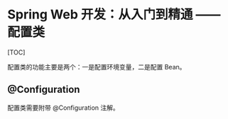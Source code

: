 # Spring Web 开发：从入门到精通 —— 配置类

[TOC]

配置类的功能主要是两个：一是配置环境变量，二是配置 Bean。

## @Configuration

配置类需要附带 @Configuration 注解。